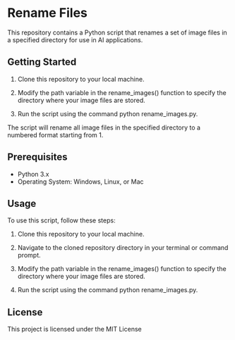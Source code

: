 # Rename Files
This repository contains a Python script that renames a set of image files in a specified directory for use in AI applications.

## Getting Started

1. Clone this repository to your local machine.

2. Modify the path variable in the rename_images() function to specify the directory where your image files are stored.

3. Run the script using the command python rename_images.py.

The script will rename all image files in the specified directory to a numbered format starting from 1.

## Prerequisites

* Python 3.x
* Operating System: Windows, Linux, or Mac

## Usage 

To use this script, follow these steps:

1. Clone this repository to your local machine.

2. Navigate to the cloned repository directory in your terminal or command prompt.

3. Modify the path variable in the rename_images() function to specify the directory where your image files are stored.

4. Run the script using the command python rename_images.py.

## License
This project is licensed under the MIT License
